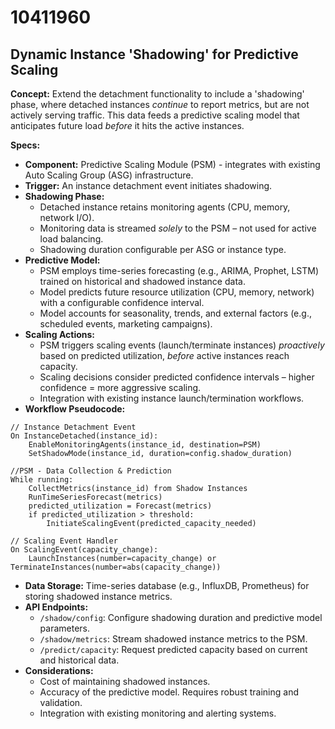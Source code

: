 # 10411960

## Dynamic Instance 'Shadowing' for Predictive Scaling

**Concept:** Extend the detachment functionality to include a 'shadowing' phase, where detached instances *continue* to report metrics, but are not actively serving traffic. This data feeds a predictive scaling model that anticipates future load *before* it hits the active instances.

**Specs:**

*   **Component:** Predictive Scaling Module (PSM) - integrates with existing Auto Scaling Group (ASG) infrastructure.
*   **Trigger:**  An instance detachment event initiates shadowing.
*   **Shadowing Phase:**
    *   Detached instance retains monitoring agents (CPU, memory, network I/O).
    *   Monitoring data is streamed *solely* to the PSM – not used for active load balancing.
    *   Shadowing duration configurable per ASG or instance type.
*   **Predictive Model:**
    *   PSM employs time-series forecasting (e.g., ARIMA, Prophet, LSTM) trained on historical and shadowed instance data.
    *   Model predicts future resource utilization (CPU, memory, network) with a configurable confidence interval.
    *   Model accounts for seasonality, trends, and external factors (e.g., scheduled events, marketing campaigns).
*   **Scaling Actions:**
    *   PSM triggers scaling events (launch/terminate instances) *proactively* based on predicted utilization, *before* active instances reach capacity.
    *   Scaling decisions consider predicted confidence intervals – higher confidence = more aggressive scaling.
    *   Integration with existing instance launch/termination workflows.
*   **Workflow Pseudocode:**

```
// Instance Detachment Event
On InstanceDetached(instance_id):
    EnableMonitoringAgents(instance_id, destination=PSM)
    SetShadowMode(instance_id, duration=config.shadow_duration)

//PSM - Data Collection & Prediction
While running:
    CollectMetrics(instance_id) from Shadow Instances
    RunTimeSeriesForecast(metrics)
    predicted_utilization = Forecast(metrics)
    if predicted_utilization > threshold:
        InitiateScalingEvent(predicted_capacity_needed)

// Scaling Event Handler
On ScalingEvent(capacity_change):
    LaunchInstances(number=capacity_change) or TerminateInstances(number=abs(capacity_change))

```

*   **Data Storage:** Time-series database (e.g., InfluxDB, Prometheus) for storing shadowed instance metrics.
*   **API Endpoints:**
    *   `/shadow/config`: Configure shadowing duration and predictive model parameters.
    *   `/shadow/metrics`: Stream shadowed instance metrics to the PSM.
    *   `/predict/capacity`: Request predicted capacity based on current and historical data.
*   **Considerations:**
    *   Cost of maintaining shadowed instances.
    *   Accuracy of the predictive model. Requires robust training and validation.
    *   Integration with existing monitoring and alerting systems.